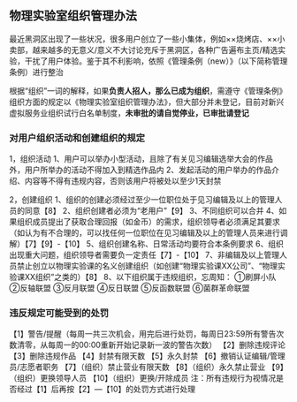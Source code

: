 ## 物理实验室组织管理办法

最近黑洞区出现了一些状况，很多用户创立了一些小集体，例如××烧烤店、××小卖部，越来越多的无意义/意义不大讨论充斥于黑洞区，各种广告遍布主页/精选实验，干扰了用户体验。鉴于其不利影响，依照《管理条例（new）》（以下简称管理条例）进行整治

根据“组织”一词的解释，如果**负责人招人，那么已成为组织**，需遵守《管理条例》组织方面的规定以《物理实验室组织管理办法》，但大部分并未登记，目前对新兴<a>虚拟服务业组织</a>试行白名单制度，<b>未审批的请自觉停业，已审批请登记</b>

### 对用户组织活动和创建组织的规定
1，组织活动
  1、用户可以举办小型活动，且除了有关见习编辑选举大会的作品外，用户所举办的活动不得加入到精选作品内
  2、发起活动的用户举办的作品介绍、内容等不得有违规内容，否则该用户将被处以至少1天封禁

2，创建组织
  1、组织的创建必须经过至少一位职位处于见习编辑及以上的管理人员的同意【8】
  2、组织创建者必须为“老用户”【9】
  3、不同组织可以合并
  4、如果组织成员提出了获取合理回报（如金币）的需求，组织领导者必须满足其要求（如认为有不合理的，可以找任何一位职位在见习编辑及以上的管理人员来进行调解）【7】【9】-【10】
  5、组织创建名称、日常活动均要符合本条例要求
  6、组织出现重大问题，组织领导者需要负一定责任【7】-【10】
  7、非编辑及以上管理人员禁止创立以物理实验课的名义创建组织（如创建“物理实验课XX公司”、“物理实验课XX组织”之类的）【8】
  8、以下组织属于违规组织，忘周知：
    ①刷屏小队
    ②反轴联盟
    ③反月联盟
    ④反日联盟
    ⑤反函数联盟
    ⑥菌群革命联盟
  
  

### 违反规定可能受到的处罚
【1】警告/提醒（每周一共三次机会，用完后进行处罚，每周日23:59所有警告次数清零，从每周一的00:00重新开始记录新一波的警告次数）
【2】删除违规评论
【3】删除违规作品
【4】封禁有限天数
【5】永久封禁
【6】撤销认证编辑/管理员/志愿者职务
【7】（组织）禁止营业有限天数
【8】（组织）永久禁止营业
【9】（组织）更换领导人员
【10】（组织）更换/开除成员
注：所有违规行为视情况是否经过【1】后再按【2】—【10】的处罚方式进行处理


